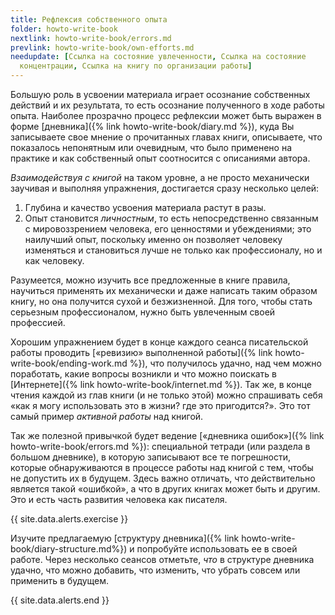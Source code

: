 ```yaml
---
title: Рефлексия собственного опыта
folder: howto-write-book
nextlink: howto-write-book/errors.md
prevlink: howto-write-book/own-efforts.md
needupdate: [Ссылка на состояние увлеченности, Ссылка на состояние
  концентрации, Ссылка на книгу по организации работы]
---
```


Большую роль в усвоении материала играет осознание собственных
действий и их результата, то есть осознание полученного в ходе работы
опыта.  Наиболее прозрачно процесс рефлексии может быть выражен в
форме [дневника]({% link howto-write-book/diary.md %}), куда Вы
записываете свое мнение о прочитанных главах книги, описываете, что
показалось непонятным или очевидным, что было применено на практике и
как собственный опыт соотносится с описаниями автора.

*Взаимодействуя с книгой* на таком уровне, а не просто механически
заучивая и выполняя упражнения, достигается сразу несколько целей:
1. Глубина и качество усвоения материала растут в разы.
2. Опыт становится *личностным*, то есть непосредственно связанным с
   мировоззрением человека, его ценностями и убеждениями; это
   наилучший опыт, поскольку именно он позволяет человеку изменяться и
   становиться лучше не только как профессионалу, но и как человеку.

Разумеется, можно изучить все предложенные в книге правила, научиться
применять их механически и даже написать таким образом книгу, но она
получится сухой и безжизненной.  Для того, чтобы стать серьезным
профессионалом, нужно быть увлеченным своей профессией.

Хорошим упражнением будет в конце каждого сеанса писательской работы
проводить [«ревизию» выполненной работы]({% link
howto-write-book/ending-work.md %}), что получилось удачно, над чем
можно поработать, какие вопросы возникли и что можно поискать в
[Интернете]({% link howto-write-book/internet.md %}).  Так же, в конце
чтения каждой из глав книги (и не только этой) можно спрашивать себя
«как я могу использовать это в жизни? где это пригодится?».  Это тот
самый пример *активной работы* над книгой.

Так же полезной привычкой будет ведение [«дневника ошибок»]({% link
howto-write-book/errors.md %}): специальной тетради (или раздела в
большом дневнике), в которую записывают все те погрешности, которые
обнаруживаются в процессе работы над книгой с тем, чтобы не допустить
их в будущем.  Здесь важно отличать, что действительно является такой
«ошибкой», а что в других книгах может быть и другим.  Это и есть
часть развития человека как писателя.

{{ site.data.alerts.exercise }}

Изучите предлагаемую [структуру дневника]({% link
howto-write-book/diary-structure.md%}) и попробуйте использовать ее в
своей работе.  Через несколько сеансов отметьте, *что* в структуре
дневника удачно, что можно добавить, что изменить, что убрать совсем
или применить в будущем.

{{ site.data.alerts.end }}
